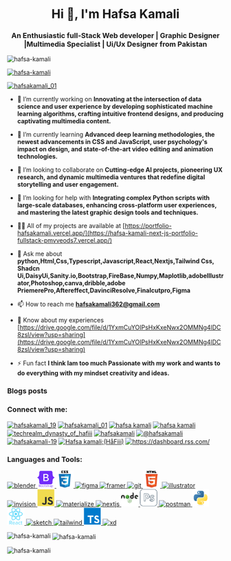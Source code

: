 <h1 align="center">Hi 👋, I'm Hafsa Kamali</h1>
<h3 align="center">An Enthusiastic full-Stack Web developer | Graphic Designer |Multimedia Specialist | Ui/Ux Designer from Pakistan</h3>

<p align="left"> <img src="https://komarev.com/ghpvc/?username=hafsa-kamali&label=Profile%20views&color=0e75b6&style=flat" alt="hafsa-kamali" /> </p>

<p align="left"> <a href="https://github.com/ryo-ma/github-profile-trophy"><img src="https://github-profile-trophy.vercel.app/?username=hafsa-kamali" alt="hafsa-kamali" /></a> </p>

<p align="left"> <a href="https://twitter.com/hafsakamali_01" target="blank"><img src="https://img.shields.io/twitter/follow/hafsakamali_01?logo=twitter&style=for-the-badge" alt="hafsakamali_01" /></a> </p>

- 🔭 I’m currently working on **Innovating at the intersection of data science and user experience by developing sophisticated machine learning algorithms, crafting intuitive frontend designs, and producing captivating multimedia content.**

- 🌱 I’m currently learning **Advanced deep learning methodologies, the newest advancements in CSS and JavaScript, user psychology's impact on design, and state-of-the-art video editing and animation technologies.**

- 👯 I’m looking to collaborate on **Cutting-edge AI projects, pioneering UX research, and dynamic multimedia ventures that redefine digital storytelling and user engagement.**

- 🤝 I’m looking for help with **Integrating complex Python scripts with large-scale databases, enhancing cross-platform user experiences, and mastering the latest graphic design tools and techniques.**

- 👨‍💻 All of my projects are available at [https://portfolio-hafsakamali.vercel.app/](https://hafsa-kamali-next-js-portfolio-fullstack-pmvveods7.vercel.app/)

- 💬 Ask me about **python,Html,Css,Typescript,Javascript,React,Nextjs,Tailwind Css, Shadcn Ui,DaisyUi,Sanity.io,Bootstrap,FireBase,Numpy,Maplotlib,adobeIllustrator,Photoshop,canva,dribble,adobe PriemerePro,Aftereffect,DavinciResolve,Finalcutpro,Figma**

- 📫 How to reach me **hafsakamali362@gmail.com**

- 📄 Know about my experiences [https://drive.google.com/file/d/1YxmCuYOIPsHxKxeNwx2OMMNg4lDC8zsl/view?usp=sharing](https://drive.google.com/file/d/1YxmCuYOIPsHxKxeNwx2OMMNg4lDC8zsl/view?usp=sharing)

- ⚡ Fun fact **I think Iam too much Passionate with my work and wants to do everything with my mindset creativity and ideas.**

### Blogs posts
<!-- BLOG-POST-LIST:START -->
<!-- BLOG-POST-LIST:END -->

<h3 align="left">Connect with me:</h3>
<p align="left">
<a href="https://dev.to/hafsakamali_19" target="blank"><img align="center" src="https://raw.githubusercontent.com/rahuldkjain/github-profile-readme-generator/master/src/images/icons/Social/devto.svg" alt="hafsakamali_19" height="30" width="40" /></a>
<a href="https://twitter.com/hafsakamali_01" target="blank"><img align="center" src="https://raw.githubusercontent.com/rahuldkjain/github-profile-readme-generator/master/src/images/icons/Social/twitter.svg" alt="hafsakamali_01" height="30" width="40" /></a>
<a href="https://linkedin.com/in/hafsa kamali" target="blank"><img align="center" src="https://raw.githubusercontent.com/rahuldkjain/github-profile-readme-generator/master/src/images/icons/Social/linked-in-alt.svg" alt="hafsa kamali" height="30" width="40" /></a>
<a href="https://fb.com/hafsa kamali" target="blank"><img align="center" src="https://raw.githubusercontent.com/rahuldkjain/github-profile-readme-generator/master/src/images/icons/Social/facebook.svg" alt="hafsa kamali" height="30" width="40" /></a>
<a href="https://instagram.com/techrealm_dynasty_of_hafiii" target="blank"><img align="center" src="https://raw.githubusercontent.com/rahuldkjain/github-profile-readme-generator/master/src/images/icons/Social/instagram.svg" alt="techrealm_dynasty_of_hafiii" height="30" width="40" /></a>
<a href="https://dribbble.com/hafsakamali" target="blank"><img align="center" src="https://raw.githubusercontent.com/rahuldkjain/github-profile-readme-generator/master/src/images/icons/Social/dribbble.svg" alt="hafsakamali" height="30" width="40" /></a>
<a href="https://medium.com/@hafsakamali" target="blank"><img align="center" src="https://raw.githubusercontent.com/rahuldkjain/github-profile-readme-generator/master/src/images/icons/Social/medium.svg" alt="@hafsakamali" height="30" width="40" /></a>
<a href="https://www.youtube.com/c/hafsakamali-19" target="blank"><img align="center" src="https://raw.githubusercontent.com/rahuldkjain/github-profile-readme-generator/master/src/images/icons/Social/youtube.svg" alt="hafsakamali-19" height="30" width="40" /></a>
<a href="https://discord.gg/Hafsa kamali;(HåFiii)" target="blank"><img align="center" src="https://raw.githubusercontent.com/rahuldkjain/github-profile-readme-generator/master/src/images/icons/Social/discord.svg" alt="Hafsa kamali;(HåFiii)" height="30" width="40" /></a>
<a href="/https://dashboard.rss.com/" target="blank"><img align="center" src="https://raw.githubusercontent.com/rahuldkjain/github-profile-readme-generator/master/src/images/icons/Social/rss.svg" alt="https://dashboard.rss.com/" height="30" width="40" /></a>
</p>

<h3 align="left">Languages and Tools:</h3>
<p align="left"> <a href="https://www.blender.org/" target="_blank" rel="noreferrer"> <img src="https://download.blender.org/branding/community/blender_community_badge_white.svg" alt="blender" width="40" height="40"/> </a> <a href="https://getbootstrap.com" target="_blank" rel="noreferrer"> <img src="https://raw.githubusercontent.com/devicons/devicon/master/icons/bootstrap/bootstrap-plain-wordmark.svg" alt="bootstrap" width="40" height="40"/> </a> <a href="https://www.w3schools.com/css/" target="_blank" rel="noreferrer"> <img src="https://raw.githubusercontent.com/devicons/devicon/master/icons/css3/css3-original-wordmark.svg" alt="css3" width="40" height="40"/> </a> <a href="https://www.figma.com/" target="_blank" rel="noreferrer"> <img src="https://www.vectorlogo.zone/logos/figma/figma-icon.svg" alt="figma" width="40" height="40"/> </a> <a href="https://www.framer.com/" target="_blank" rel="noreferrer"> <img src="https://www.vectorlogo.zone/logos/framer/framer-icon.svg" alt="framer" width="40" height="40"/> </a> <a href="https://git-scm.com/" target="_blank" rel="noreferrer"> <img src="https://www.vectorlogo.zone/logos/git-scm/git-scm-icon.svg" alt="git" width="40" height="40"/> </a> <a href="https://www.w3.org/html/" target="_blank" rel="noreferrer"> <img src="https://raw.githubusercontent.com/devicons/devicon/master/icons/html5/html5-original-wordmark.svg" alt="html5" width="40" height="40"/> </a> <a href="https://www.adobe.com/in/products/illustrator.html" target="_blank" rel="noreferrer"> <img src="https://www.vectorlogo.zone/logos/adobe_illustrator/adobe_illustrator-icon.svg" alt="illustrator" width="40" height="40"/> </a> <a href="https://www.invisionapp.com/" target="_blank" rel="noreferrer"> <img src="https://www.vectorlogo.zone/logos/invisionapp/invisionapp-icon.svg" alt="invision" width="40" height="40"/> </a> <a href="https://developer.mozilla.org/en-US/docs/Web/JavaScript" target="_blank" rel="noreferrer"> <img src="https://raw.githubusercontent.com/devicons/devicon/master/icons/javascript/javascript-original.svg" alt="javascript" width="40" height="40"/> </a> <a href="https://materializecss.com/" target="_blank" rel="noreferrer"> <img src="https://raw.githubusercontent.com/prplx/svg-logos/5585531d45d294869c4eaab4d7cf2e9c167710a9/svg/materialize.svg" alt="materialize" width="40" height="40"/> </a> <a href="https://nextjs.org/" target="_blank" rel="noreferrer"> <img src="https://cdn.worldvectorlogo.com/logos/nextjs-2.svg" alt="nextjs" width="40" height="40"/> </a> <a href="https://nodejs.org" target="_blank" rel="noreferrer"> <img src="https://raw.githubusercontent.com/devicons/devicon/master/icons/nodejs/nodejs-original-wordmark.svg" alt="nodejs" width="40" height="40"/> </a> <a href="https://www.photoshop.com/en" target="_blank" rel="noreferrer"> <img src="https://raw.githubusercontent.com/devicons/devicon/master/icons/photoshop/photoshop-line.svg" alt="photoshop" width="40" height="40"/> </a> <a href="https://postman.com" target="_blank" rel="noreferrer"> <img src="https://www.vectorlogo.zone/logos/getpostman/getpostman-icon.svg" alt="postman" width="40" height="40"/> </a> <a href="https://www.python.org" target="_blank" rel="noreferrer"> <img src="https://raw.githubusercontent.com/devicons/devicon/master/icons/python/python-original.svg" alt="python" width="40" height="40"/> </a> <a href="https://reactjs.org/" target="_blank" rel="noreferrer"> <img src="https://raw.githubusercontent.com/devicons/devicon/master/icons/react/react-original-wordmark.svg" alt="react" width="40" height="40"/> </a> <a href="https://www.sketch.com/" target="_blank" rel="noreferrer"> <img src="https://www.vectorlogo.zone/logos/sketchapp/sketchapp-icon.svg" alt="sketch" width="40" height="40"/> </a> <a href="https://tailwindcss.com/" target="_blank" rel="noreferrer"> <img src="https://www.vectorlogo.zone/logos/tailwindcss/tailwindcss-icon.svg" alt="tailwind" width="40" height="40"/> </a> <a href="https://www.typescriptlang.org/" target="_blank" rel="noreferrer"> <img src="https://raw.githubusercontent.com/devicons/devicon/master/icons/typescript/typescript-original.svg" alt="typescript" width="40" height="40"/> </a> <a href="https://www.adobe.com/products/xd.html" target="_blank" rel="noreferrer"> <img src="https://cdn.worldvectorlogo.com/logos/adobe-xd.svg" alt="xd" width="40" height="40"/> </a> </p>

<p><img align="left" src="https://github-readme-stats.vercel.app/api/top-langs?username=hafsa-kamali&show_icons=true&locale=en&layout=compact" alt="hafsa-kamali" /></p>

<p>&nbsp;<img align="center" src="https://github-readme-stats.vercel.app/api?username=hafsa-kamali&show_icons=true&locale=en" alt="hafsa-kamali" /></p>

<p><img align="center" src="https://github-readme-streak-stats.herokuapp.com/?user=hafsa-kamali&" alt="hafsa-kamali" /></p>

